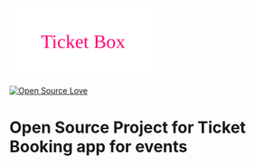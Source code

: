 <img src="/images/Logo.jpg" style="width: 50%" alt="ticket box logo" />
 
[![Open Source Love](https://badges.frapsoft.com/os/v1/open-source.svg?v=103)](https://github.com/ellerbrock/open-source-badges/)


# Open Source Project for Ticket Booking app for events 

